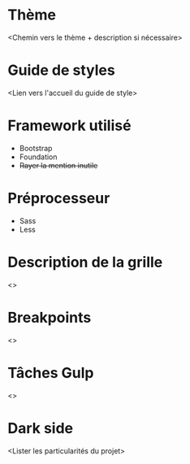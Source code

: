 # Thème

<Chemin vers le thème + description si nécessaire>

# Guide de styles

<Lien vers l'accueil du guide de style>

# Framework utilisé

- Bootstrap
- Foundation
- ~~Rayer la mention inutile~~

# Préprocesseur

- Sass
- Less

# Description de la grille

<>

# Breakpoints

<>

# Tâches Gulp

<>

# Dark side

<Lister les particularités du projet>
